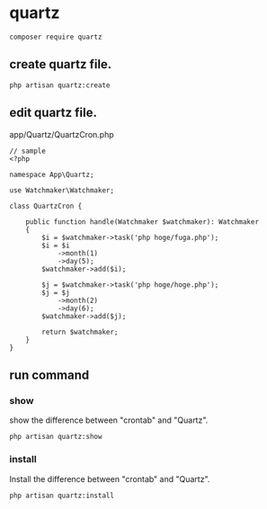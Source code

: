 # quartz

```
composer require quartz
```

## create quartz file.
```
php artisan quartz:create
```

## edit quartz file.

app/Quartz/QuartzCron.php
```
// sample
<?php

namespace App\Quartz;

use Watchmaker\Watchmaker;

class QuartzCron {

    public function handle(Watchmaker $watchmaker): Watchmaker
    {
        $i = $watchmaker->task('php hoge/fuga.php');
        $i = $i
            ->month(1)
            ->day(5);
        $watchmaker->add($i);

        $j = $watchmaker->task('php hoge/hoge.php');
        $j = $j
            ->month(2)
            ->day(6);
        $watchmaker->add($j);

        return $watchmaker;
    }
}
```

## run command

### show
show the difference between "crontab" and "Quartz".

```
php artisan quartz:show
```

### install
Install the difference between "crontab" and "Quartz".

```
php artisan quartz:install
```
